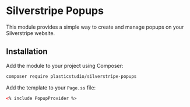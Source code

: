 # Silverstripe Popups

This module provides a simple way to create and manage popups on your Silverstripe website.

## Installation

Add the module to your project using Composer:

```bash
composer require plasticstudio/silverstripe-popups
```

Add the template to your `Page.ss` file:

```html
<% include PopupProvider %>
```